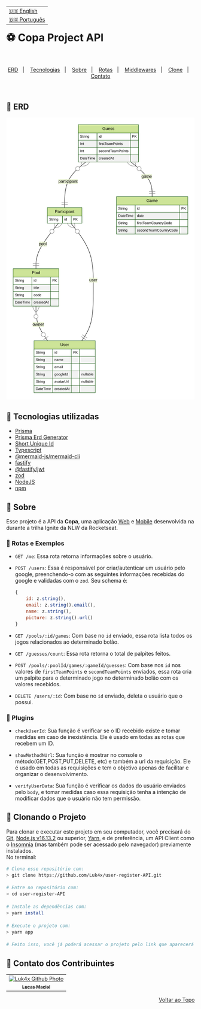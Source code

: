 <table align="right">
  <tr>
    <td>
      <a href="readme-en.md">🇺🇸 English</a>
    </td>
  </tr>
  <tr>
    <td>
      <a href="README.md">🇧🇷 Português</a>
    </td>
  </tr>
</table>
<br>

# ⚽ Copa Project API

<br>
<p align="center">
  <a href="#-erd">ERD</a>&nbsp;&nbsp;&nbsp;|&nbsp;&nbsp;&nbsp;
  <a href="#-tecnologias-utilizadas">Tecnologias</a>&nbsp;&nbsp;&nbsp;|&nbsp;&nbsp;&nbsp;
  <a href="#-sobre">Sobre</a>&nbsp;&nbsp;&nbsp;|&nbsp;&nbsp;&nbsp;
  <a href="#-rotas-e-exemplos">Rotas</a>&nbsp;&nbsp;&nbsp;|&nbsp;&nbsp;&nbsp;
  <a href="#-middlewares">Middlewares</a>&nbsp;&nbsp;&nbsp;|&nbsp;&nbsp;&nbsp;
  <a href="#-clonando-o-projeto">Clone</a>&nbsp;&nbsp;&nbsp;|&nbsp;&nbsp;&nbsp;
  <a href="#-contato-dos-contribuintes">Contato</a>
</p>
<br>

## 🌳 ERD
<div align="center">
  <img src="./prisma/ERD.svg" alt="prisma erd image" />
</div>

## 🚀 Tecnologias utilizadas

- [Prisma](https://www.prisma.io/)
- [Prisma Erd Generator](https://www.npmjs.com/package/prisma-erd-generator)
- [Short Unique Id](https://www.npmjs.com/package/short-unique-id)
- [Typescript](https://www.typescriptlang.org/)
- [@mermaid-js/mermaid-cli](https://www.npmjs.com/package/@mermaid-js/mermaid-cli)
- [fastify](https://www.fastify.io/)
- [@fastify/jwt](https://www.npmjs.com/package/@fastify/jwt)
- [zod](https://www.npmjs.com/package/zod)
- [NodeJS](https://nodejs.org)
- [npm](https://www.npmjs.com/)

## 📝 Sobre

Esse projeto é a API da **Copa**, uma aplicação [Web](https://github.com/Luk4x/copa-web) e [Mobile](https://github.com/Luk4x/copa-mobile) desenvolvida na durante a trilha Ignite da NLW da Rocketseat.


### 📃 Rotas e Exemplos
-   `GET /me`: Essa rota retorna informações sobre o usuário.

-   `POST /users`: Essa é responsável por criar/autenticar um usuário pelo google, preenchendo-o com as seguintes informações recebidas do google e validadas com o `zod`. Seu schema é:
    
    ```js
    {
        id: z.string(),
        email: z.string().email(),
        name: z.string(),
        picture: z.string().url()
    }
    ```

-   `GET /pools/:id/games`: Com base no `id` enviado, essa rota lista todos os jogos relacionados ao determinado bolão.

-   `GET /guesses/count`: Essa rota retorna o total de palpites feitos.

-   `POST /pools/:poolId/games/:gameId/guesses`: Com base nos `id` nos valores de `firstTeamPoints` e `secondTeamPoints` enviados, essa rota cria um palpite para o determinado jogo no determinado bolão com os valores recebidos.
  
-   `DELETE /users/:id`:  Com base no `id` enviado, deleta o usuário que o possui.

### 🔑 Plugins
- `checkUserId`: Sua função é verificar se o ID recebido existe e tomar medidas em caso de inexistência. Ele é usado em todas as rotas que recebem um ID.

- `showMethodNUrl`: Sua função é mostrar no console o método(GET,POST,PUT,DELETE, etc) e também a url da requisição. Ele é usado em todas as requisições e tem o objetivo apenas de facilitar e organizar o desenvolvimento.

- `verifyUserData`: Sua função é verificar os dados do usuário enviados pelo `body`, e tomar medidas caso essa requisição tenha a intenção de modificar dados que o usuário não tem permissão.

## 📖 Clonando o Projeto

Para clonar e executar este projeto em seu computador, você precisará do [Git](https://git-scm.com/), [Node.js v16.13.2](https://nodejs.org/en/) ou superior, [Yarn](https://yarnpkg.com/), e de preferência, um API Client como o [Insomnia](https://insomnia.rest/) (mas também pode ser acessado pelo navegador) previamente instalados.<br>No terminal:

```bash
# Clone esse repositório com:
> git clone https://github.com/Luk4x/user-register-API.git

# Entre no repositório com:
> cd user-register-API

# Instale as dependências com: 
> yarn install

# Execute o projeto com:
> yarn app

# Feito isso, você já poderá acessar o projeto pelo link que aparecerá no terminal! (algo como http://localhost:3001/ ou http://127.0.0.1:5173/)
```

## 🤝 Contato dos Contribuintes

<table>
  <tr>
    <td align="center">
      <a href="https://www.linkedin.com/in/lucasmacielf/">
        <img src="https://avatars.githubusercontent.com/Luk4x" width="150px;" alt="Luk4x Github Photo"/><br>
        <sub>
          <b>Lucas Maciel</b>
        </sub>
      </a>
    </td>
  </tr>
</table>

<p align="right">
  <a href="#-users-project-api">Voltar ao Topo</a>
</p>
